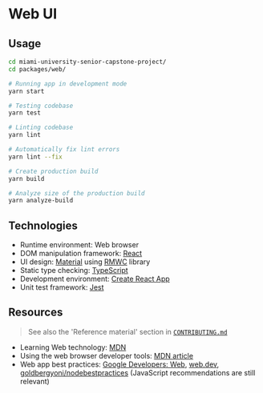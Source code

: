 [React]: https://reactjs.org/
[MDN]: https://developer.mozilla.org/en-US/
[Google Developers: Web]: https://developers.google.com/web
[web.dev]: https://web.dev/
[TypeScript]: https://www.typescriptlang.org/
[Material]: https://material.io/
[RMWC]: https://rmwc.io/
[Create React App]: https://create-react-app.dev/
[Jest]: https://jestjs.io/
[goldbergyoni/nodebestpractices]: https://github.com/goldbergyoni/nodebestpractices

# Web UI

## Usage

```bash
cd miami-university-senior-capstone-project/
cd packages/web/

# Running app in development mode
yarn start

# Testing codebase
yarn test

# Linting codebase
yarn lint

# Automatically fix lint errors
yarn lint --fix

# Create production build
yarn build

# Analyze size of the production build
yarn analyze-build
```

## Technologies

- Runtime environment: Web browser
- DOM manipulation framework: [React]
- UI design: [Material] using [RMWC] library
- Static type checking: [TypeScript]
- Development environment: [Create React App]
- Unit test framework: [Jest]

## Resources

> See also the 'Reference material' section in [`CONTRIBUTING.md`](../../CONTRIBUTING.md)

- Learning Web technology: [MDN]
- Using the web browser developer tools:
  [MDN article](https://developer.mozilla.org/en-US/docs/Learn/Common_questions/What_are_browser_developer_tools)
- Web app best practices: [Google Developers: Web], [web.dev], [goldbergyoni/nodebestpractices] (JavaScript recommendations are still relevant)
